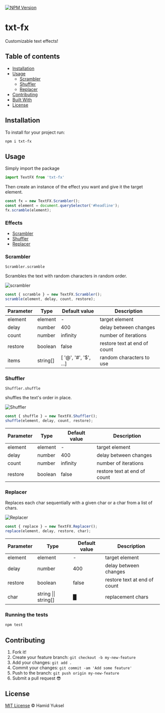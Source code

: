 [![NPM Version](https://badge.fury.io/js/txt-fx.svg?style=flat)](https://npmjs.org/package/txt-fx)
# txt-fx

Customizable text effects!

## Table of contents
  - [Installation](#installation)
  - [Usage](#usage)
    - [Scrambler](#scrambler)
    - [Shuffler](#shuffler)
    - [Replacer](#replacer)
  - [Contributing](#contributing)
  - [Built With](#built-with)
  - [License](#license)

## Installation

To install for your project run:

```sh
npm i txt-fx
```

## Usage
Simply import the package
```js
import TextFX from 'txt-fx'
```

Then create an instance of the effect you want and give it the target element.

```js
const fx = new TextFX.Scrambler();
const element = document.querySelector('#headline');
fx.scramble(element);
```

### Effects
  - [Scrambler](#scrambler)
  - [Shuffler](#Shuffler)
  - [Replacer](#Replacer)

### Scrambler

`Scrambler.scramble`

Scrambles the text with random characters in random order.

![scrambler](https://github.com/yukseltron/txt-fx/assets/14843458/41236b28-46e7-4974-8a03-cd454d004100)

```js
const { scramble } = new TextFX.Scrambler();
scramble(element, delay, count, restore);
```

| Parameter | Type | Default value | Description |
| --- | --- |  --- | --- |
| element | element | - | target element |
| delay | number | 400 | delay between changes |
| count | number | infinity | number of iterations |
| restore | boolean | false | restore text at end of count | 
| items | string[] | [ '@', '#', '$', ...] | random characters to use |

### Shuffler

`Shuffler.shuffle`

shuffles the text's order in place.

![Shuffler](https://github.com/yukseltron/txt-fx/assets/14843458/ad1febd3-577e-4a22-b3e3-015f67016816)


```js
const { shuffle } = new TextFX.Shuffler();
shuffle(element, delay, count, restore);
```

| Parameter | Type | Default value | Description |
| --- | --- |  --- | --- |
| element | element | - | target element |
| delay | number | 400 | delay between changes |
| count | number | infinity | number of iterations |
| restore | boolean | false | restore text at end of count | 


### Replacer

Replaces each char sequentially with a given char or a char from a list of chars.

![Replacer](https://github.com/yukseltron/txt-fx/assets/14843458/f7b66c7e-c2d5-4cfb-acae-f3633b0d613f)

```js
const { replace } = new TextFX.Replacer();
replace(element, delay, restore, char);
```

| Parameter | Type | Default value | Description |
| --- | --- |  --- | --- |
| element | element | - | target element |
| delay | number | 400 | delay between changes |
| restore | boolean | false | restore text at end of count | 
| char | string \|\| string[] | █ | replacement chars |


### Running the tests

```sh
npm test
```


## Contributing

1.  Fork it!
2.  Create your feature branch: `git checkout -b my-new-feature`
3.  Add your changes: `git add .`
4.  Commit your changes: `git commit -am 'Add some feature'`
5.  Push to the branch: `git push origin my-new-feature`
6.  Submit a pull request :sunglasses:


## License

[MIT License](https://andreasonny.mit-license.org/2019) © Hamid Yuksel

